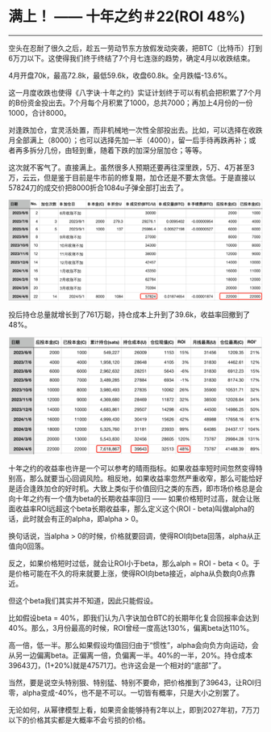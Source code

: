 # 满上！ —— 十年之约＃22(ROI 48%)

* * *

空头在忍耐了很久之后，趁五一劳动节东方放假发动突袭，把BTC（比特币）打到6万刀以下。这使得我们终于终结了7个月七连涨的趋势，确定4月以收跌结束。

4月开盘70k，最高72.8k，最低59.6k，收盘60.8k。全月跌幅-13.6%。

这一月度收跌也使得《八字诀·十年之约》实证计划终于可以有机会把积累了7个月的B份资金投出去。7个月每个月积累了1000，总共7000；再加上4月份的一份1000，合计8000。

对逢跌加仓，宜灵活处置，而非机械地一次性全部投出去。比如，可以选择在收跌月全部满上（8000）；也可以选择先加一半（4000），留一后手待再跌再补；或者再多拆分几份，由轻到重，随着下跌的加深分层加仓；等等。

这次就不客气了。直接满上。虽然很多人预期还要再往深里跌，5万、4万甚至3万，云云，但是鉴于目前是牛市前的修复期，加仓还是不要太贪低。于是直接以57824刀的成交价把8000折合1084u子弹全部打出去了。

![](2024-05-01-A01.png)

投后持仓总量就增长到了761万聪，持仓成本上升到了39.6k，收益率回撤到了48%。

![](2024-05-01-A02.png)

十年之约的收益率也许是一个可以参考的晴雨指标。如果收益率短时间忽然变得特别高，那么就要当心回调风险。相反地，如果收益率忽然严重收窄，那么可能恰好是适合逢跌加仓的好时机。大致上类似于价值回归之类的东西，即市场价格总是会向十年之约有一个值为beta的长期收益率回归 —— 如果价格短时过高，就会让账面收益率ROI远超这个beta长期收益率，那么定义这个(ROI - beta)叫做alpha的话，此时就会有正的alpha，即alpha > 0。

换句话说，当alpha > 0的时候，价格就要回调，使得ROI向beta回落，alpha从正值向0回落。

反之，如果价格短时过低，就会让ROI小于beta，那么alph = ROI - beta < 0。于是价格可能在不久的将来就要上涨，使得ROI向beta接近，alpha从负数向0点靠近。

但这个beta我们其实并不知道，因此只能假设。

比如假设beta = 40%，即我们认为八字诀加仓BTC的长期年化复合回报率会达到40%。那么，3月份最高的时候，ROI曾经一度高达130%，偏离beta达110%。

高一倍，低一半。那么如果假设均值回归由于“惯性”，alpha会向负方向运动，会从另一边偏离beta。正偏离一倍，负偏离一半。40%的一半，20%。持仓成本39643刀，(1+20%)就是47571刀。也许这会是一个相对的“底部”了。

当然，要是说空头特别狠、特别猛、特别不要命，把价格推到了39643，让ROI归零，alpha变成-40%，也不是不可以。一切皆有概率，只是大小之别罢了。

无论如何，从幂律模型上看，如果资金能够持有2年以上，即到2027年初，7万刀以下的价格其实都是大概率不会亏损的价格。

